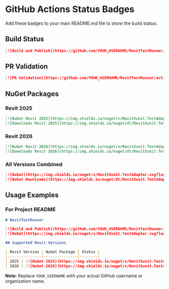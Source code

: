 # GitHub Actions Status Badges

Add these badges to your main README.md file to show the build status:

## Build Status
```markdown
[![Build and Publish](https://github.com/YOUR_USERNAME/RevitTestRunner/actions/workflows/build-and-publish.yml/badge.svg)](https://github.com/YOUR_USERNAME/RevitTestRunner/actions/workflows/build-and-publish.yml)
```

## PR Validation
```markdown
[![PR Validation](https://github.com/YOUR_USERNAME/RevitTestRunner/actions/workflows/pr-validation.yml/badge.svg)](https://github.com/YOUR_USERNAME/RevitTestRunner/actions/workflows/pr-validation.yml)
```

## NuGet Packages

### Revit 2025
```markdown
[![NuGet Revit 2025](https://img.shields.io/nuget/v/RevitXunit.TestAdapter?logo=nuget&label=NuGet%20(Revit%202025)&color=blue&versionPrefix=2025)](https://www.nuget.org/packages/RevitXunit.TestAdapter/)
[![Downloads Revit 2025](https://img.shields.io/nuget/dt/RevitXunit.TestAdapter?logo=nuget&label=Downloads%20(2025)&color=blue&versionPrefix=2025)](https://www.nuget.org/packages/RevitXunit.TestAdapter/)
```

### Revit 2026
```markdown
[![NuGet Revit 2026](https://img.shields.io/nuget/v/RevitXunit.TestAdapter?logo=nuget&label=NuGet%20(Revit%202026)&color=green&versionPrefix=2026)](https://www.nuget.org/packages/RevitXunit.TestAdapter/)
[![Downloads Revit 2026](https://img.shields.io/nuget/dt/RevitXunit.TestAdapter?logo=nuget&label=Downloads%20(2026)&color=green&versionPrefix=2026)](https://www.nuget.org/packages/RevitXunit.TestAdapter/)
```

### All Versions Combined
```markdown
[![NuGet](https://img.shields.io/nuget/v/RevitXunit.TestAdapter.svg?logo=nuget&label=NuGet)](https://www.nuget.org/packages/RevitXunit.TestAdapter/)
[![NuGet Downloads](https://img.shields.io/nuget/dt/RevitXunit.TestAdapter.svg?logo=nuget&label=Total%20Downloads)](https://www.nuget.org/packages/RevitXunit.TestAdapter/)
```

## Usage Examples

### For Project README
```markdown
# RevitTestRunner

[![Build and Publish](https://github.com/YOUR_USERNAME/RevitTestRunner/actions/workflows/build-and-publish.yml/badge.svg)](https://github.com/YOUR_USERNAME/RevitTestRunner/actions/workflows/build-and-publish.yml)
[![NuGet](https://img.shields.io/nuget/v/RevitXunit.TestAdapter.svg?logo=nuget)](https://www.nuget.org/packages/RevitXunit.TestAdapter/)

## Supported Revit Versions

| Revit Version | NuGet Package | Status |
|---------------|---------------|--------|
| 2025 | [![NuGet 2025](https://img.shields.io/nuget/v/RevitXunit.TestAdapter?logo=nuget&label=2025&color=blue&versionPrefix=2025)](https://www.nuget.org/packages/RevitXunit.TestAdapter/) | ? Supported |
| 2026 | [![NuGet 2026](https://img.shields.io/nuget/v/RevitXunit.TestAdapter?logo=nuget&label=2026&color=green&versionPrefix=2026)](https://www.nuget.org/packages/RevitXunit.TestAdapter/) | ? Supported |
```

**Note**: Replace `YOUR_USERNAME` with your actual GitHub username or organization name.